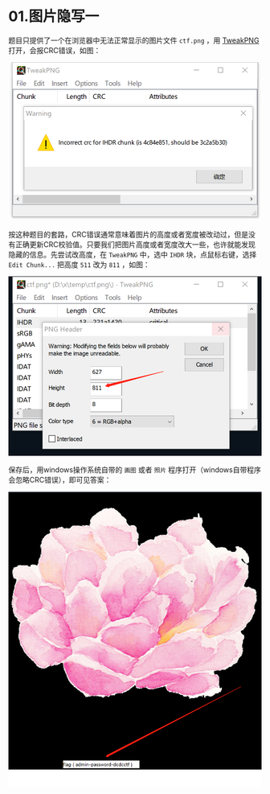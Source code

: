 # 01.图片隐写一

题目只提供了一个在浏览器中无法正常显示的图片文件 `ctf.png` ，用 [TweakPNG](https://entropymine.com/jason/tweakpng/) 打开，会报CRC错误，如图：

![crc error](01/01_crc_error.png)

按这种题目的套路，CRC错误通常意味着图片的高度或者宽度被改动过，但是没有正确更新CRC校验值。只要我们把图片高度或者宽度改大一些，也许就能发现隐藏的信息。先尝试改高度，在 `TweakPNG` 中，选中 `IHDR` 块，点鼠标右键，选择 `Edit Chunk...` 把高度 `511` 改为 `811` ，如图：

![修改 ihdr height](01/01_ihdr_height.png)

保存后，用windows操作系统自带的 `画图` 或者 `照片` 程序打开（windows自带程序会忽略CRC错误），即可见答案：

![flag](01/01_flag.png)
